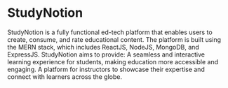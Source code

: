 # StudyNotion
StudyNotion is a fully functional ed-tech platform that enables users to create, consume, and rate educational content. The platform is built using the MERN stack, which includes ReactJS, NodeJS, MongoDB, and ExpressJS.
StudyNotion aims to provide:
  A seamless and interactive learning experience for students, making education more accessible and engaging.
  A platform for instructors to showcase their expertise and connect with learners across the globe.
